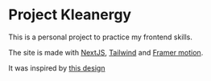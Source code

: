 # Project Kleanergy
This is a personal project to practice my frontend skills.

The site is made with [NextJS](https://nextjs.org), [Tailwind](https://tailwindcss.com) and [Framer motion](https://www.framer.com/motion).

It was inspired by [this design](https://dribbble.com/shots/15379961-Zeus-UI-Library)